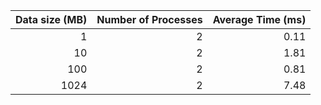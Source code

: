 |   Data size (MB) |   Number of Processes |   Average Time (ms) |
|-----------------:|----------------------:|--------------------:|
|                1 |                     2 |                0.11 |
|               10 |                     2 |                1.81 |
|              100 |                     2 |                0.81 |
|             1024 |                     2 |                7.48 |